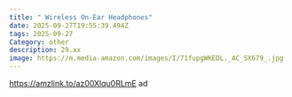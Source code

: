 ```yaml
---
title: " Wireless On-Ear Headphones"
date: 2025-09-27T19:55:39.494Z
tags: 2025-09-27
Category: other
description: 29.xx
image: https://m.media-amazon.com/images/I/71fupgWKEDL._AC_SX679_.jpg
---
```

https://amzlink.to/az00Xlqu0RLmE  ad
